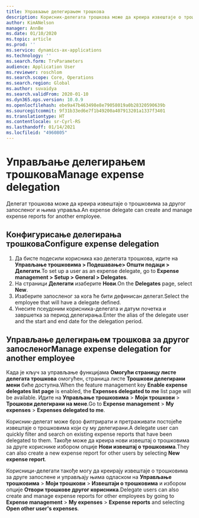 ```yaml
---
title: Управљање делегирањем трошкова
description: Корисник-делегата трошкова може да креира извештаје о трошковима за другог запосленог у организацији и управља њима.
author: KimANelson
manager: AnnBe
ms.date: 01/10/2020
ms.topic: article
ms.prod: ''
ms.service: dynamics-ax-applications
ms.technology: ''
ms.search.form: TrvParameters
audience: Application User
ms.reviewer: roschlom
ms.search.scope: Core, Operations
ms.search.region: Global
ms.author: suvaidya
ms.search.validFrom: 2020-01-10
ms.dyn365.ops.version: 10.0.9
ms.openlocfilehash: ebe9a47b463498e8e79058019a0b28320590639b
ms.sourcegitcommit: 9f31b33ed6e7f1b49200a407913201a1337f3401
ms.translationtype: HT
ms.contentlocale: sr-Cyrl-RS
ms.lasthandoff: 01/14/2021
ms.locfileid: "4960805"
---
```

# <a name="manage-expense-delegation"></a><span data-ttu-id="e56ab-103">Управљање делегирањем трошкова</span><span class="sxs-lookup"><span data-stu-id="e56ab-103">Manage expense delegation</span></span>

<span data-ttu-id="e56ab-104">Делегат трошкова може да креира извештаје о трошковима за другог запосленог и њима управља.</span><span class="sxs-lookup"><span data-stu-id="e56ab-104">An expense delegate can create and manage expense reports for another employee.</span></span>

## <a name="configure-expense-delegation"></a><span data-ttu-id="e56ab-105">Конфигурисање делегирања трошкова</span><span class="sxs-lookup"><span data-stu-id="e56ab-105">Configure expense delegation</span></span>

1. <span data-ttu-id="e56ab-106">Да бисте подесили корисника као делегата трошкова, идите на **Управљање трошковима > Подешавање> Општи подаци > Делегати**.</span><span class="sxs-lookup"><span data-stu-id="e56ab-106">To set up a user as an expense delegate, go to **Expense management > Setup > General > Delegates**.</span></span>
2. <span data-ttu-id="e56ab-107">На страници **Делегати** изаберите **Нови**.</span><span class="sxs-lookup"><span data-stu-id="e56ab-107">On the **Delegates** page, select **New**.</span></span>
3. <span data-ttu-id="e56ab-108">Изаберите запосленог за кога ће бити дефинисан делегат.</span><span class="sxs-lookup"><span data-stu-id="e56ab-108">Select the employee that will have a delegate defined.</span></span> 
4. <span data-ttu-id="e56ab-109">Унесите псеудоним корисника-делегата и датум почетка и завршетка за период делегирања.</span><span class="sxs-lookup"><span data-stu-id="e56ab-109">Enter the alias of the delegate user and the start and end date for the delegation period.</span></span>

## <a name="manage-expense-delegation-for-another-employee"></a><span data-ttu-id="e56ab-110">Управљање делегирањем трошкова за другог запосленог</span><span class="sxs-lookup"><span data-stu-id="e56ab-110">Manage expense delegation for another employee</span></span>

<span data-ttu-id="e56ab-111">Када је кључ за управљање функцијама **Омогући страницу листе делегата трошкова** омогућен, страница листе **Трошкови делегирани мени** биће доступна.</span><span class="sxs-lookup"><span data-stu-id="e56ab-111">When the feature management key **Enable expense delegates list page** is enabled, the **Expenses delegated to me** list page will be available.</span></span> <span data-ttu-id="e56ab-112">Идите на **Управљање трошковима** > **Моји трошкови** > **Трошкови делегирани на мене**.</span><span class="sxs-lookup"><span data-stu-id="e56ab-112">Go to **Expense management** > **My expenses** > **Expenses delegated to me**.</span></span>

<span data-ttu-id="e56ab-113">Корисник-делегат може брзо филтрирати и претраживати постојеће извештаје о трошковима који су му делегирани.</span><span class="sxs-lookup"><span data-stu-id="e56ab-113">A delegate user can quickly filter and search on existing expense reports that have been delegated to them.</span></span> <span data-ttu-id="e56ab-114">Такође може да креира нови извештај о трошковима за друге кориснике избором опције **Нови извештај о трошковима**.</span><span class="sxs-lookup"><span data-stu-id="e56ab-114">They can also create a new expense report for other users by selecting **New expense report**.</span></span>

<span data-ttu-id="e56ab-115">Корисници-делегати такође могу да креирају извештаје о трошковима за друге запослене и управљају њима одласком на **Управљање трошковима** > **Моји трошкови** > **Извештаји о трошковима** и избором опције **Отвори трошкове другог корисника**.</span><span class="sxs-lookup"><span data-stu-id="e56ab-115">Delegate users can also create and manage expense reports for other employees by going to **Expense management** > **My expenses** > **Expense reports** and selecting **Open other user's expenses**.</span></span>
